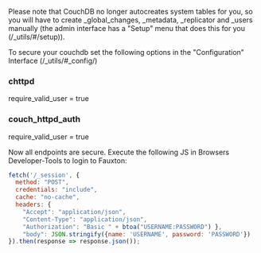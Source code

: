 Please note that CouchDB no longer autocreates system tables for you, so you will have to create _global_changes, _metadata, _replicator and _users manually (the admin interface has a "Setup" menu that does this for you (<YOURDOMAIN>/_utils/#/setup)).

To secure your couchdb set the following options in the "Configuration" Interface (<YOURDOMAIN>/_utils/#_config/)
  
### chttpd

require_valid_user = true

### couch_httpd_auth

require_valid_user = true


Now all endpoints are secure. Execute the following JS in Browsers Developer-Tools to login to Fauxton:

```javascript
fetch('/_session', {
  method: "POST",
  credentials: "include",
  cache: "no-cache",
  headers: {
    "Accept": "application/json",
    "Content-Type": "application/json",
    "Authorization": "Basic " + btoa("USERNAME:PASSWORD") },
    "body": JSON.stringify({name: 'USERNAME', password: 'PASSWORD'})
}).then(response => response.json());
```
